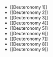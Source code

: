 - [[Deuteronomy 1]]
- [[Deuteronomy 2]]
- [[Deuteronomy 3]]
- [[Deuteronomy 4]]
- [[Deuteronomy 5]]
- [[Deuteronomy 6]]
- [[Deuteronomy 7]]
- [[Deuteronomy 8]]
- [[Deuteronomy 9]]